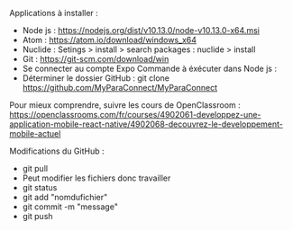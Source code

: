 Applications à installer : 
- Node js : https://nodejs.org/dist/v10.13.0/node-v10.13.0-x64.msi
- Atom : https://atom.io/download/windows_x64
- Nuclide : Setings > install > search packages : nuclide > install
- Git : https://git-scm.com/download/win
- Se connecter au compte Expo
Commande à éxécuter dans Node js :
- Déterminer le dossier GitHub : git clone https://github.com/MyParaConnect/MyParaConnect

Pour mieux comprendre, suivre les cours de OpenClassroom : https://openclassrooms.com/fr/courses/4902061-developpez-une-application-mobile-react-native/4902068-decouvrez-le-developpement-mobile-actuel

Modifications du GitHub :
- git pull
- Peut modifier les fichiers donc travailler
- git status
- git add "nomdufichier"
- git commit -m "message"
- git push
